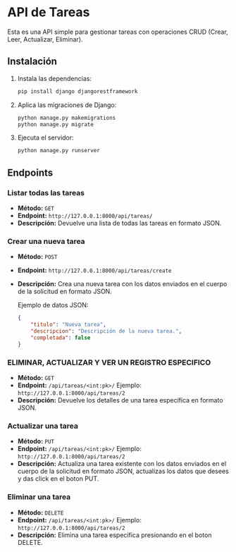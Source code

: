 # API de Tareas

Esta es una API simple para gestionar tareas con operaciones CRUD (Crear, Leer, Actualizar, Eliminar).


## Instalación


1.  Instala las dependencias:

    ```bash
    pip install django djangorestframework
    ```

2.  Aplica las migraciones de Django:

    ```bash
    python manage.py makemigrations
    python manage.py migrate
    ```

3.  Ejecuta el servidor:

    ```bash
    python manage.py runserver
    ```

## Endpoints

### Listar todas las tareas

* **Método:** `GET`
* **Endpoint:** `http://127.0.0.1:8000/api/tareas/`
* **Descripción:** Devuelve una lista de todas las tareas en formato JSON.

### Crear una nueva tarea

* **Método:** `POST`
* **Endpoint:** `http://127.0.0.1:8000/api/tareas/create`
* **Descripción:** Crea una nueva tarea con los datos enviados en el cuerpo de la solicitud en formato JSON.

    Ejemplo de datos JSON:

    ```json
    {
        "titulo": "Nueva tarea",
        "descripcion": "Descripción de la nueva tarea.",
        "completada": false
    }
    ```

### ELIMINAR, ACTUALIZAR Y VER UN REGISTRO ESPECIFICO

* **Método:** `GET`
* **Endpoint:** `/api/tareas/<int:pk>/`  Ejemplo: `http://127.0.0.1:8000/api/tareas/2`
* **Descripción:** Devuelve los detalles de una tarea específica en formato JSON.

### Actualizar una tarea

* **Método:** `PUT`
* **Endpoint:** `/api/tareas/<int:pk>/`  Ejemplo: `http://127.0.0.1:8000/api/tareas/2`
* **Descripción:** Actualiza una tarea existente con los datos enviados en el cuerpo de la solicitud en formato JSON, actualizas los datos que desees y das click en el boton PUT.


### Eliminar una tarea

* **Método:** `DELETE`
* **Endpoint:** `/api/tareas/<int:pk>/`  Ejemplo: `http://127.0.0.1:8000/api/tareas/2`
* **Descripción:** Elimina una tarea específica presionando en el boton DELETE.
